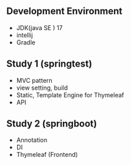 ## Development Environment
- JDK(java SE ) 17
- intellij 
- Gradle

## Study 1 (springtest)
- MVC pattern
- view setting, build
- Static, Template Engine for Thymeleaf
- API

## Study 2 (springboot)
- Annotation
- DI
- Thymeleaf (Frontend)

